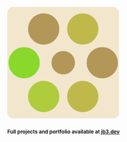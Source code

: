 <a href="https://github.com/jb3/fractal"><img width="256px" src="fractal-20251101-052143.png"/></a>

<sub>**Full projects and portfolio available at [jb3.dev](https://jb3.dev/)**</sub>
